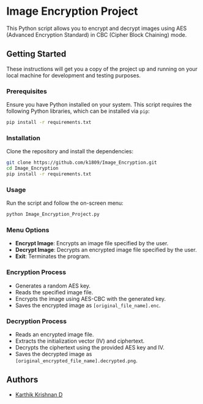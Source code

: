 # Image Encryption Project

This Python script allows you to encrypt and decrypt images using AES (Advanced Encryption Standard) in CBC (Cipher Block Chaining) mode.

## Getting Started

These instructions will get you a copy of the project up and running on your local machine for development and testing purposes.

### Prerequisites

Ensure you have Python installed on your system. This script requires the following Python libraries, which can be installed via `pip`:

```bash
pip install -r requirements.txt
```

### Installation

Clone the repository and install the dependencies:

```bash
git clone https://github.com/k1809/Image_Encryption.git
cd Image_Encryption
pip install -r requirements.txt
```

### Usage

Run the script and follow the on-screen menu:

```bash
python Image_Encryption_Project.py
```

### Menu Options

- **Encrypt Image**: Encrypts an image file specified by the user.
- **Decrypt Image**: Decrypts an encrypted image file specified by the user.
- **Exit**: Terminates the program.

### Encryption Process

- Generates a random AES key.
- Reads the specified image file.
- Encrypts the image using AES-CBC with the generated key.
- Saves the encrypted image as `[original_file_name].enc`.

### Decryption Process

- Reads an encrypted image file.
- Extracts the initialization vector (IV) and ciphertext.
- Decrypts the ciphertext using the provided AES key and IV.
- Saves the decrypted image as `[original_encrypted_file_name].decrypted.png`.

## Authors

- [Karthik Krishnan D](https://github.com/k1809)
